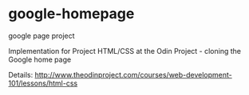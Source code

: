 # google-homepage
google page project

Implementation for Project HTML/CSS at the Odin Project - cloning the Google
home page

Details: http://www.theodinproject.com/courses/web-development-101/lessons/html-css
